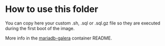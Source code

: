 # How to use this folder

You can copy here your custom .sh, .sql or .sql.gz file so they are executed during the first boot of the image.

More info in the [mariadb-galera](https://github.com/bitnami/containers/tree/main/bitnami/mariadb-galera#initializing-a-new-instance) container README.
